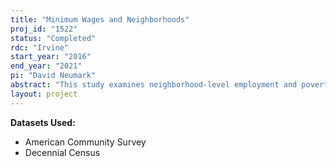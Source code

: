```yaml
---
title: "Minimum Wages and Neighborhoods"
proj_id: "1522"
status: "Completed"
rdc: "Irvine"
start_year: "2016"
end_year: "2021"
pi: "David Neumark"
abstract: "This study examines neighborhood-level employment and poverty status following changes in the minimum wage, with a focus on whether any changes in employment status disproportionally affect socioeconomically disadvantaged neighborhoods. The project will use the 2005-2013 American Community Survey (ACS) and 1960-2010 Decennial Census microdata to generate neighborhood-level employment outcome estimates at the Census tract-level. "
layout: project
---
```


**Datasets Used:**

  - American Community Survey 
  - Decennial Census 

